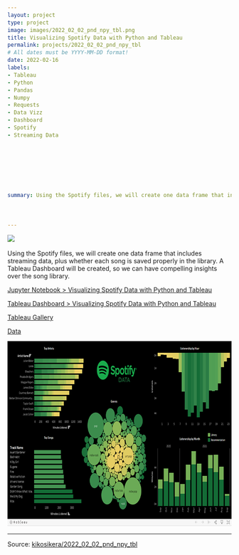 ```yaml
---
layout: project
type: project
image: images/2022_02_02_pnd_npy_tbl.png
title: Visualizing Spotify Data with Python and Tableau
permalink: projects/2022_02_02_pnd_npy_tbl
# All dates must be YYYY-MM-DD format!
date: 2022-02-16
labels:
- Tableau
- Python
- Pandas
- Numpy
- Requests
- Data Vizz
- Dashboard
- Spotify
- Streaming Data







summary: Using the Spotify files, we will create one data frame that includes streaming data, plus whether each song is saved properly in the library. A Tableau Dashboard will be created, so we can have compelling insights over the song library.



---
```


<img class="ui image" src="{{ site.baseurl }}/images/2022_02_02_pnd_npy_tbl_pannel.png">

Using the Spotify files, we will create one data frame that includes streaming data, plus whether each song is saved properly in the library. A Tableau Dashboard will be created, so we can have compelling insights over the song library.

[Jupyter Notebook > 
Visualizing Spotify Data with Python and Tableau](https://colab.research.google.com/gist/kikosikera/5c207cba5246ea28fdcce6ec1d259f1f/2022_02_02_pnd_npy_tbl.ipynb?authuser=3)

[Tableau Dashboard > 
Visualizing Spotify Data with Python and Tableau](https://public.tableau.com/app/profile/cristiano.siqueira/viz/Spotify_Data_16359471657060/SpotifyData)

[Tableau Gallery](https://public.tableau.com/profile/cristiano.siqueira#!)

[Data](https://github.com/kikosikera/2022_02_02_pnd_npy_tbl/tree/master/data)


 <a href="https://public.tableau.com/app/profile/cristiano.siqueira/viz/Spotify_Data_16359471657060/SpotifyData">
  <img src="/images/2022_02_02_pnd_npy_tbl_tableau.png" style="width:800px;height:416px;"/>
 </a>


<hr>

Source: <a href="https://github.com/kikosikera/2022_02_02_pnd_npy_tbl/tree/main/data"><i class="large github icon"></i>kikosikera/2022_02_02_pnd_npy_tbl</a>
